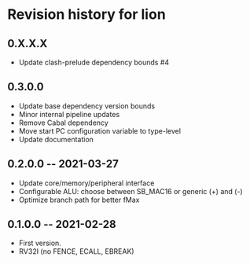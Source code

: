 # Revision history for lion

## 0.X.X.X
* Update clash-prelude dependency bounds #4

## 0.3.0.0

* Update base dependency version bounds
* Minor internal pipeline updates
* Remove Cabal dependency
* Move start PC configuration variable to type-level
* Update documentation

## 0.2.0.0 -- 2021-03-27

* Update core/memory/peripheral interface
* Configurable ALU: choose between SB_MAC16 or generic (+) and (-)
* Optimize branch path for better fMax

## 0.1.0.0 -- 2021-02-28

* First version.
* RV32I (no FENCE, ECALL, EBREAK)
